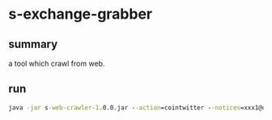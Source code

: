 # s-exchange-grabber

## summary

a tool which crawl from web.

## run

```cmd
java -jar s-web-crawler-1.0.0.jar --action=cointwitter --notices=xxx1@qq.com --notices=xxx2@qq.com
```
